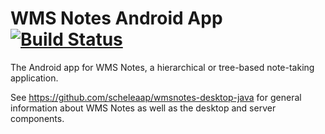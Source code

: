 # WMS Notes Android App [![Build Status](https://travis-ci.org/scheleaap/wmsnotes-android.svg?branch=master)](https://travis-ci.org/scheleaap/wmsnotes-android)

The Android app for WMS Notes, a hierarchical or tree-based note-taking application.

See https://github.com/scheleaap/wmsnotes-desktop-java for general information about WMS Notes as well as the desktop and server components.
